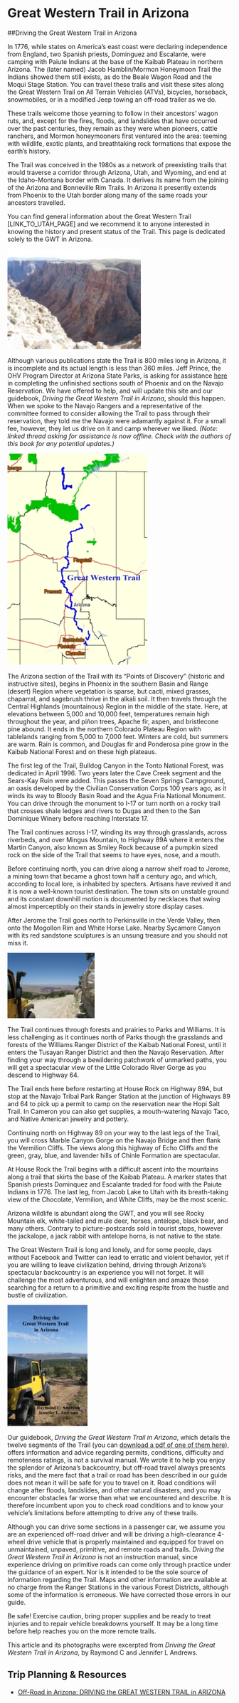 # Great Western Trail in Arizona

##Driving the Great Western Trail in Arizona

In 1776, while states on America’s east coast were declaring independence from England, two Spanish priests, Dominguez and Escalante, were camping with Paiute Indians at the base of the Kaibab Plateau in northern Arizona. The (later named) Jacob Hamblin/Mormon Honeymoon Trail the Indians showed them still exists, as do the Beale Wagon Road and the Moqui Stage Station. You can travel these trails and visit these sites along the Great Western Trail on All Terrain Vehicles (ATVs), bicycles, horseback, snowmobiles, or in a modified Jeep towing an off-road trailer as we do.

These trails welcome those yearning to follow in their ancestors’ wagon ruts, and, except for the fires, floods, and landslides that have occurred over the past centuries, they remain as they were when pioneers, cattle ranchers, and Mormon honeymooners first ventured into the area: teeming with wildlife, exotic plants, and breathtaking rock formations that expose the earth’s history.

The Trail was conceived in the 1980s as a network of preexisting trails that would traverse a corridor through Arizona, Utah, and Wyoming, and end at the Idaho-Montana border with Canada. It derives its name from the joining of the Arizona and Bonneville Rim Trails. In Arizona it presently extends from Phoenix to the Utah border along many of the same roads your ancestors travelled.

You can find general information about the Great Western Trail [LINK_TO_UTAH_PAGE] and we recommend it to anyone interested in knowing the history and present status of the Trail. This page is dedicated solely to the GWT in Arizona.

![Salt Trail Canyon adjacent to our campsite on the Navajo Reservation.](navrez_72-300x225.jpg)

Although various publications state the Trail is 800 miles long in Arizona, it is incomplete and its actual length is less than 360 miles. Jeff Prince, the OHV Program Director at Arizona State Parks, is asking for assistance [here](http://www.greatwesterntrail.org/forum/index.php?topic=45.0) in completing the unfinished sections south of Phoenix and on the Navajo Reservation. We have offered to help, and will update this site and our guidebook, *Driving the Great Western Trail in Arizona*, should this happen. When we spoke to the Navajo Rangers and a representative of the committee formed to consider allowing the Trail to pass through their reservation, they told me the Navajo were adamantly against it. For a small fee, however, they let us drive on it and camp wherever we liked.
*(Note: linked thread asking for assistance is now offline. Check with the authors of this book for any potential updates.)*

![Map of the sections of the GWT](rear-map_72.jpg)

The Arizona section of the Trail with its “Points of Discovery” (historic and instructive sites), begins in Phoenix in the southern Basin and Range (desert) Region where vegetation is sparse, but cacti, mixed grasses, chaparral, and sagebrush thrive in the alkali soil. It then travels through the Central Highlands (mountainous) Region in the middle of the state. Here, at elevations between 5,000 and 10,000 feet, temperatures remain high throughout the year, and piñon trees, Apache fir, aspen, and bristlecone pine abound. It ends in the northern Colorado Plateau Region with tablelands ranging from 5,000 to 7,000 feet. Winters are cold, but summers are warm. Rain is common, and Douglas fir and Ponderosa pine grow in the Kaibab National Forest and on these high plateaus.

The first leg of the Trail, Bulldog Canyon in the Tonto National Forest, was dedicated in April 1996. Two years later the Cave Creek segment and the Sears-Kay Ruin were added. This passes the Seven Springs Campground, an oasis developed by the Civilian Conservation Corps 100 years ago, as it winds its way to Bloody Basin Road and the Agua Fria National Monument. You can drive through the monument to I-17 or turn north on a rocky trail that crosses shale ledges and rivers to Dugas and then to the San Dominique Winery before reaching Interstate 17.

The Trail continues across I-17, winding its way through grasslands, across riverbeds, and over Mingus Mountain, to Highway 89A where it enters the Martin Canyon, also known as Smiley Rock because of a pumpkin sized rock on the side of the Trail that seems to have eyes, nose, and a mouth.

Before continuing north, you can drive along a narrow shelf road to Jerome, a mining town that became a ghost town half a century ago, and which, according to local lore, is inhabited by specters. Artisans have revived it and it is now a well-known tourist destination. The town sits on unstable ground and its constant downhill motion is documented by necklaces that swing almost imperceptibly on their stands in jewelry store display cases.

After Jerome the Trail goes north to Perkinsville in the Verde Valley, then onto the Mogollon Rim and White Horse Lake. Nearby Sycamore Canyon with its red sandstone sculptures is an unsung treasure and you should not miss it.

![Little Colorado River Gorge](gorge_72.jpg)

The Trail continues through forests and prairies to Parks and Williams. It is less challenging as it continues north of Parks though the grasslands and forests of the Williams Ranger District of the Kaibab National Forest, until it enters the Tusayan Ranger District and then the Navajo Reservation. After finding your way through a bewildering patchwork of unmarked paths, you will get a spectacular view of the Little Colorado River Gorge as you descend to Highway 64.

The Trail ends here before restarting at House Rock on Highway 89A, but stop at the Navajo Tribal Park Ranger Station at the junction of Highways 89 and 64 to pick up a permit to camp on the reservation near the Hopi Salt Trail. In Cameron you can also get supplies, a mouth-watering Navajo Taco, and Native American jewelry and pottery.

 Continuing north on Highway 89 on your way to the last legs of the Trail, you will cross Marble Canyon Gorge on the Navajo Bridge and then flank the Vermilion Cliffs. The views along this highway of Echo Cliffs and the green, gray, blue, and lavender hills of Chinle Formation are spectacular.

 At House Rock the Trail begins with a difficult ascent into the mountains along a trail that skirts the base of the Kaibab Plateau. A marker states that Spanish priests Dominquez and Escalante traded for food with the Paiute Indians in 1776. The last leg, from Jacob Lake to Utah with its breath-taking view of the Chocolate, Vermilion, and White Cliffs, may be the most scenic.

Arizona wildlife is abundant along the GWT, and you will see Rocky Mountain elk, white-tailed and mule deer, horses, antelope, black bear, and many others. Contrary to picture-postcards sold in tourist stops, however the jackalope, a jack rabbit with antelope horns, is not native to the state.

The Great Western Trail is long and lonely, and for some people, days without Facebook and Twitter can lead to erratic and violent behavior, yet if you are willing to leave civilization behind, driving through Arizona’s spectacular backcountry is an experience you will not forget. It will challenge the most adventurous, and will enlighten and amaze those searching for a return to a primitive and exciting respite from the hustle and bustle of civilization.

![*Driving the Great Western Trail in Arizona*](GWT-Cover_72.jpg)

Our guidebook, *Driving the Great Western Trail in Arizona*, which details the twelve segments of the Trail (you can [download a pdf of one of them here](http://www.greatwesterntrailguide.com)), offers information and advice regarding permits, conditions, difficulty and remoteness ratings, is not a survival manual. We wrote it to help you enjoy the splendor of Arizona’s backcountry, but off-road travel always presents risks, and the mere fact that a trail or road has been described in our guide does not mean it will be safe for you to travel on it. Road conditions will change after floods, landslides, and other natural disasters, and you may encounter obstacles far worse than what we encountered and describe. It is therefore incumbent upon you to check road conditions and to know your vehicle’s limitations before attempting to drive any of these trails.

Although you can drive some sections in a passenger car, we assume you are an experienced off-road driver and will be driving a high-clearance 4-wheel drive vehicle that is properly maintained and equipped for travel on unmaintained, unpaved, primitive, and remote roads and trails. *Driving the Great Western Trail in Arizona* is not an instruction manual, since experience driving on primitive roads can come only through practice under the guidance of an expert. Nor is it intended to be the sole source of information regarding the Trail. Maps and other information are available at no charge from the Ranger Stations in the various Forest Districts, although some of the information is erroneous. We have corrected those errors in our guide.

Be safe! Exercise caution, bring proper supplies and be ready to treat injuries and to repair vehicle breakdowns yourself. It may be a long time before help reaches you on the more remote trails.

This article and its photographs were excerpted from *Driving the Great Western Trail in Arizona*, by Raymond C and Jennifer L Andrews.

## Trip Planning & Resources
* [Off-Road in Arizona: DRIVING the GREAT WESTERN TRAIL in ARIZONA](http://www.greatwesterntrailguide.com)